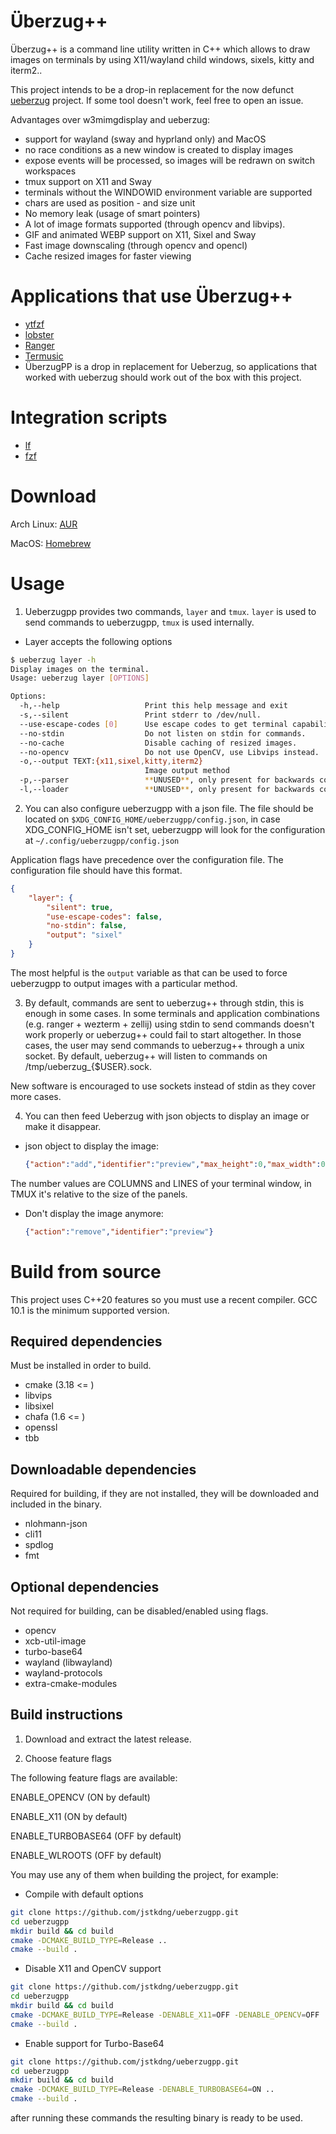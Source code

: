 # Überzug++

Überzug++ is a command line utility written in C++ which allows to draw images on terminals by using X11/wayland child windows, sixels, kitty and iterm2..

This project intends to be a drop-in replacement for the now defunct [ueberzug](https://github.com/seebye/ueberzug) project. If some tool doesn't work,
feel free to open an issue.

Advantages over w3mimgdisplay and ueberzug:

- support for wayland (sway and hyprland only) and MacOS
- no race conditions as a new window is created to display images
- expose events will be processed, so images will be redrawn on switch workspaces
- tmux support on X11 and Sway
- terminals without the WINDOWID environment variable are supported
- chars are used as position - and size unit
- No memory leak (usage of smart pointers)
- A lot of image formats supported (through opencv and libvips).
- GIF and animated WEBP support on X11, Sixel and Sway
- Fast image downscaling (through opencv and opencl)
- Cache resized images for faster viewing

# Applications that use Überzug++

- [ytfzf](https://github.com/pystardust/ytfzf)
- [lobster](https://github.com/justchokingaround/lobster)
- [Ranger](https://github.com/ranger/ranger)
- [Termusic](https://github.com/tramhao/termusic/)
- ÜberzugPP is a drop in replacement for Ueberzug, so applications that worked with ueberzug should work out of the box with this project.

# Integration scripts

- [lf](https://github.com/jstkdng/ueberzugpp/blob/master/scripts/lf/lfub)
- [fzf](https://github.com/jstkdng/ueberzugpp/blob/master/scripts/fzfub)

# Download

Arch Linux: [AUR](https://aur.archlinux.org/packages/ueberzugpp)

MacOS: [Homebrew](https://github.com/jstkdng/ueberzugpp/blob/master/homebrew/ueberzugpp.rb)

# Usage

1. Ueberzugpp provides two commands, `layer` and `tmux`. `layer` is used to send
commands to ueberzugpp, `tmux` is used internally. 

- Layer accepts the following options
  
```bash
$ ueberzug layer -h
Display images on the terminal.
Usage: ueberzug layer [OPTIONS]

Options:
  -h,--help                   Print this help message and exit
  -s,--silent                 Print stderr to /dev/null.
  --use-escape-codes [0]      Use escape codes to get terminal capabilities.
  --no-stdin                  Do not listen on stdin for commands.
  --no-cache                  Disable caching of resized images.
  --no-opencv                 Do not use OpenCV, use Libvips instead.
  -o,--output TEXT:{x11,sixel,kitty,iterm2}
                              Image output method
  -p,--parser                 **UNUSED**, only present for backwards compatibility.
  -l,--loader                 **UNUSED**, only present for backwards compatibility.
```

2. You can also configure ueberzugpp with a json file. The file should be located
on `$XDG_CONFIG_HOME/ueberzugpp/config.json`, in case XDG_CONFIG_HOME isn't set,
ueberzugpp will look for the configuration at `~/.config/ueberzugpp/config.json`

Application flags have precedence over the configuration file.
The configuration file should have this format.

```json
{
    "layer": {
        "silent": true,
        "use-escape-codes": false,
        "no-stdin": false,
        "output": "sixel"
    }
}
```

The most helpful is the `output` variable as that can be used to force
ueberzugpp to output images with a particular method.

3. By default, commands are sent to ueberzug++ through stdin, this is enough in
some cases. In some terminals and application combinations (e.g. ranger + wezterm + zellij)
using stdin to send commands doesn't work properly or ueberzug++ could fail to
start altogether. In those cases, the user may send commands to ueberzug++ through
a unix socket. By default, ueberzug++ will listen to commands on /tmp/ueberzug_{$USER}.sock.

New software is encouraged to use sockets instead of stdin as they cover more cases.

4. You can then feed Ueberzug with json objects to display an image or make it disappear.
  - json object to display the image:
  
    ```json
    {"action":"add","identifier":"preview","max_height":0,"max_width":0,"path":"/path/image.ext","x":0,"y":0}
    ```
  
  The number values are COLUMNS and LINES of your terminal window, in TMUX it's relative to the size of the panels.

  - Don't display the image anymore:
  
    ```json
    {"action":"remove","identifier":"preview"}
    ```

# Build from source

This project uses C++20 features so you must use a recent compiler. GCC 10.1 is
the minimum supported version.

## Required dependencies

Must be installed in order to build.

- cmake (3.18 <= )
- libvips
- libsixel
- chafa (1.6 <= )
- openssl
- tbb

## Downloadable dependencies

Required for building, if they are not installed, they will be downloaded
and included in the binary.

- nlohmann-json
- cli11
- spdlog
- fmt

## Optional dependencies

Not required for building, can be disabled/enabled using flags.

- opencv
- xcb-util-image
- turbo-base64
- wayland (libwayland)
- wayland-protocols
- extra-cmake-modules

## Build instructions

1. Download and extract the latest release.

2. Choose feature flags

The following feature flags are available:

ENABLE_OPENCV (ON by default)

ENABLE_X11 (ON by default)

ENABLE_TURBOBASE64 (OFF by default)

ENABLE_WLROOTS (OFF by default)

You may use any of them when building the project, for example:

- Compile with default options

```sh
git clone https://github.com/jstkdng/ueberzugpp.git
cd ueberzugpp
mkdir build && cd build
cmake -DCMAKE_BUILD_TYPE=Release ..
cmake --build .
```

- Disable X11 and OpenCV support

```sh
git clone https://github.com/jstkdng/ueberzugpp.git
cd ueberzugpp
mkdir build && cd build
cmake -DCMAKE_BUILD_TYPE=Release -DENABLE_X11=OFF -DENABLE_OPENCV=OFF ..
cmake --build .
```

- Enable support for Turbo-Base64

```sh
git clone https://github.com/jstkdng/ueberzugpp.git
cd ueberzugpp
mkdir build && cd build
cmake -DCMAKE_BUILD_TYPE=Release -DENABLE_TURBOBASE64=ON ..
cmake --build .
```

after running these commands the resulting binary is ready to be used.

